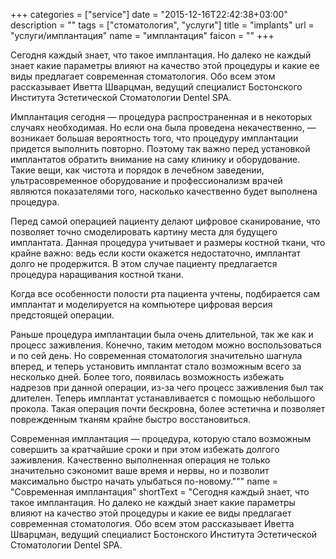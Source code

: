 +++
categories = ["service"]
date = "2015-12-16T22:42:38+03:00"
description = ""
tags = ["стоматология", "услуги"]
title = "implants"
url = "ycлуги/имплантация"
name = "имплантация"
faicon = ""
+++

Сегодня каждый знает, что такое имплантация. Но далеко не каждый знает какие параметры влияют на качество этой процедуры и какие ее виды предлагает современная стоматология. Обо всем этом рассказывает Иветта Шварцман, ведущий специалист Бостонского Института Эстетической Стоматологии Dentel SPA.

Имплантация сегодня — процедура распространенная и в некоторых случаях необходимая. Но если она была проведена некачественно, — возникает большая вероятность того, что процедуру имплантации придется выполнить повторно. Поэтому так важно перед установкой имплантатов обратить внимание на саму клинику и оборудование. Такие вещи, как чистота и порядок в лечебном заведении, ультрасовременное оборудование и профессионализм врачей являются показателями того, насколько качественно будет выполнена процедура.

Перед самой операцией пациенту делают цифровое сканирование, что позволяет точно смоделировать картину места для будущего имплантата. Данная процедура учитывает и размеры костной ткани, что крайне важно: ведь если кости окажется недостаточно, имплантат долго не продержится. В этом случае пациенту предлагается процедура наращивания костной ткани.

Когда все особенности полости рта пациента учтены, подбирается сам имплантат и моделируется на компьютере цифровая версия предстоящей операции.

Раньше процедура имплантации была очень длительной, так же как и процесс заживления. Конечно, таким методом можно воспользоваться и по сей день. Но современная стоматология значительно шагнула вперед, и теперь установить имплантат стало возможным всего за несколько дней. Более того, появилась возможность избежать надрезов при данной операции, из-за чего процесс заживления был так длителен. Теперь имплантат устанавливается с помощью небольшого прокола. Такая операция почти бескровна, более эстетична и позволяет поврежденным тканям крайне быстро восстановиться.

Современная имплантация — процедура, которую стало возможным совершить за кратчайшие сроки и при этом избежать долгого заживления. Качественно выполненная операция не только значительно сэкономит ваше время и нервы, но и позволит максимально быстро начать улыбаться по-новому."""
name = "Современная имплантация"
shortText = "Сегодня каждый знает, что такое имплантация. Но далеко не каждый знает какие параметры влияют на качество этой процедуры и какие ее виды предлагает современная стоматология. Обо всем этом рассказывает Иветта Шварцман, ведущий специалист Бостонского Института Эстетической Стоматологии Dentel SPA.
